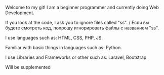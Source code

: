 Welcome to my git!
I am a beginner programmer and currently doing Web Development.

If you look at the code, I ask you to ignore files called "ss". / Если вы будете смотреть код, попрошу игнорировать файлы с названием "ss".

I use languages ​​such as:
HTML, CSS, PHP, JS.

Familiar with basic things in languages ​​such as:
Python.

I use Libraries and Frameworks or other such as:
Laravel, Bootstrap

Will be supplemented

